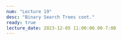 ```yaml
---
num: "Lecture 19"
desc: "Binary Search Trees cont."
ready: true
lecture_date: 2023-12-05 11:00:00.00-7:00
---
```


